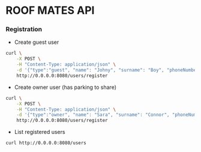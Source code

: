 # ROOF MATES API

### Registration

- Create guest user

```bash
curl \
    -X POST \
    -H "Content-Type: application/json" \
    -d '{"type":"guest", "name": "Johny", "surname": "Boy", "phoneNumber": "+37121231233", "device": {"type": "iOS", "token": "asdfnkdn5645ASGgw"}}' \
    http://0.0.0.0:8080/users/register
```

- Create owner user (has parking to share)

```bash
curl \
    -X POST \
    -H "Content-Type: application/json" \
    -d '{"type":"owner", "name": "Sara", "surname": "Connor", "phoneNumber": "+3714765757", "device": {"type": "Android", "token": "asdfnkdn56sdfgssdfg"}, "regionId": 1, "parkingNumber": 45}' \
    http://0.0.0.0:8080/users/register
```

- List registered users

```bash
curl http://0.0.0.0:8080/users
```